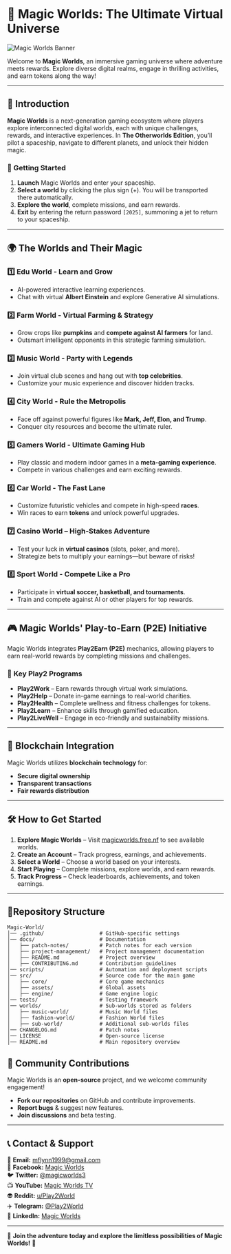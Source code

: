 # 🌌 Magic Worlds: The Ultimate Virtual Universe

![Magic Worlds Banner](https://your-image-url.com/banner.png)

Welcome to **Magic Worlds**, an immersive gaming universe where adventure meets rewards. Explore diverse digital realms, engage in thrilling activities, and earn tokens along the way!

---

## 🚀 Introduction

**Magic Worlds** is a next-generation gaming ecosystem where players explore interconnected digital worlds, each with unique challenges, rewards, and interactive experiences. In **The Otherworlds Edition**, you’ll pilot a spaceship, navigate to different planets, and unlock their hidden magic.

### 🌟 Getting Started
1. **Launch** Magic Worlds and enter your spaceship.
2. **Select a world** by clicking the plus sign (+). You will be transported there automatically.
3. **Explore the world**, complete missions, and earn rewards.
4. **Exit** by entering the return password `[2025]`, summoning a jet to return to your spaceship.

---

## 🌍 The Worlds and Their Magic

### 1️⃣ **Edu World - Learn and Grow**
   - AI-powered interactive learning experiences.
   - Chat with virtual **Albert Einstein** and explore Generative AI simulations.

### 2️⃣ **Farm World - Virtual Farming & Strategy**
   - Grow crops like **pumpkins** and **compete against AI farmers** for land.
   - Outsmart intelligent opponents in this strategic farming simulation.

### 3️⃣ **Music World - Party with Legends**
   - Join virtual club scenes and hang out with **top celebrities**.
   - Customize your music experience and discover hidden tracks.

### 4️⃣ **City World - Rule the Metropolis**
   - Face off against powerful figures like **Mark, Jeff, Elon, and Trump**.
   - Conquer city resources and become the ultimate ruler.

### 5️⃣ **Gamers World - Ultimate Gaming Hub**
   - Play classic and modern indoor games in a **meta-gaming experience**.
   - Compete in various challenges and earn exciting rewards.

### 6️⃣ **Car World - The Fast Lane**
   - Customize futuristic vehicles and compete in high-speed **races**.
   - Win races to earn **tokens** and unlock powerful upgrades.

### 7️⃣ **Casino World – High-Stakes Adventure**
   - Test your luck in **virtual casinos** (slots, poker, and more).
   - Strategize bets to multiply your earnings—but beware of risks!

### 8️⃣ **Sport World - Compete Like a Pro**
   - Participate in **virtual soccer, basketball, and tournaments**.
   - Train and compete against AI or other players for top rewards.

---

## 🎮 Magic Worlds' Play-to-Earn (P2E) Initiative
Magic Worlds integrates **Play2Earn (P2E)** mechanics, allowing players to earn real-world rewards by completing missions and challenges.

### 🔑 **Key Play2 Programs**
- **Play2Work** – Earn rewards through virtual work simulations.
- **Play2Help** – Donate in-game earnings to real-world charities.
- **Play2Health** – Complete wellness and fitness challenges for tokens.
- **Play2Learn** – Enhance skills through gamified education.
- **Play2LiveWell** – Engage in eco-friendly and sustainability missions.

---

## 🔗 Blockchain Integration
Magic Worlds utilizes **blockchain technology** for:
- **Secure digital ownership**
- **Transparent transactions**
- **Fair rewards distribution**

---

## 🛠 How to Get Started
1. **Explore Magic Worlds** – Visit [magicworlds.free.nf](https://magicworlds.free.nf) to see available worlds.
2. **Create an Account** – Track progress, earnings, and achievements.
3. **Select a World** – Choose a world based on your interests.
4. **Start Playing** – Complete missions, explore worlds, and earn rewards.
5. **Track Progress** – Check leaderboards, achievements, and token earnings.

---
## 📁Repository Structure

```
Magic-World/
│── .github/                  # GitHub-specific settings
│── docs/                     # Documentation
│   ├── patch-notes/          # Patch notes for each version
│   ├── project-management/   # Project management documentation
│   ├── README.md             # Project overview
│   ├── CONTRIBUTING.md       # Contribution guidelines
│── scripts/                  # Automation and deployment scripts
│── src/                      # Source code for the main game
│   ├── core/                 # Core game mechanics
│   ├── assets/               # Global assets
│   ├── engine/               # Game engine logic
│── tests/                    # Testing framework
│── worlds/                   # Sub-worlds stored as folders
│   ├── music-world/          # Music World files
│   ├── fashion-world/        # Fashion World files
│   ├── sub-world/            # Additional sub-worlds files
│── CHANGELOG.md              # Patch notes
│── LICENSE                   # Open-source license
│── README.md                 # Main repository overview

```

## 🤝 Community Contributions
Magic Worlds is an **open-source** project, and we welcome community engagement!
- **Fork our repositories** on GitHub and contribute improvements.
- **Report bugs** & suggest new features.
- **Join discussions** and beta testing.

---

## 📞 Contact & Support
📧 **Email:** mflynn1999@gmail.com  
📘 **Facebook:** [Magic Worlds](https://www.facebook.com/MagikWorlds)  
🐦 **Twitter:** [@magicworlds3](https://x.com/magicworlds3)  
📺 **YouTube:** [Magic Worlds TV](https://youtube.com/@magicworldstv?si=FHtkbuWJh5aYKmQy)  
👽 **Reddit:** [u/Play2World](https://www.reddit.com/user/Play2World/)  
✈️ **Telegram:** [@Play2World](https://t.me/Play2World)  
🔗 **LinkedIn:** [Magic Worlds](https://www.linkedin.com/company/magic-worlds/)

---

🌟 **Join the adventure today and explore the limitless possibilities of Magic Worlds!** 🚀

